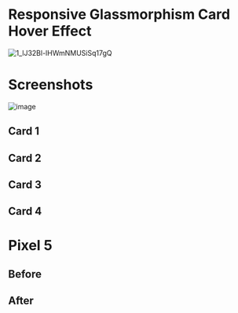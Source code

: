 # Responsive Glassmorphism Card Hover Effect

![1_lJ32Bl-lHWmNMUSiSq17gQ](https://user-images.githubusercontent.com/72864817/171863780-16f7afb7-32a5-4547-a427-23c8a8ed0524.png)

# Screenshots

![image](https://user-images.githubusercontent.com/72864817/176378260-8fe63f4a-a9c2-47d4-b555-dbaa795327c9.png)

## Card 1



## Card 2



## Card 3



## Card 4



# Pixel 5

## Before



## After


